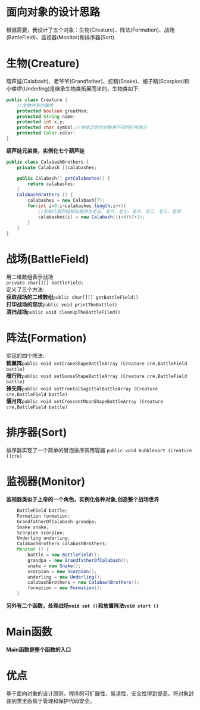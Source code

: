 # 面向对象的设计思路
根据需要，我设计了五个对象：生物(Creature)、阵法(Formation)、战场(BattleField)、监视器(Monitor)和排序器(Sort).
# 生物(Creature)
葫芦娃(Calabash)、老爷爷(Grandfather)、蛇精(Snake)、蝎子精(Scorpion)和小喽啰(Underling)是继承生物类拓展而来的，生物类如下:
```java
public class Creature {
    //生物共有的属性
    protected boolean greatMan;
    protected String name;
    protected int x,y;
    protected char symbol;//继承之后的对象用不同的符号表示
    protected Color color;
}
```
**葫芦娃兄弟类，实例化七个葫芦娃**
```java
public class CalabashBrothers {
    private Calabash []calabashes;

    public Calabash[] getCalabashes() {
        return calabashes;
    }
    CalabashBrothers () {
        calabashes = new Calabash[7];
        for(int i=0;i<calabashes.length;i++){
            //初始化葫芦娃排队顺序为老五、老六、老七、老大、老二、老三、老四
            calabashes[i] = new Calabash((i+4)%7+1);
        }
    }
}
```
# 战场(BattleField)
用二维数组表示战场  
`private char[][] battleField;`  
定义了三个方法:  
**获取战场的二维数组**`public char[][] getBattleField()`  
**打印战场的现状**`public void printTheBattle()`  
**清扫战场**`public void cleanUpTheBattleFiled()`  
# 阵法(Formation)
实现的四个阵法:  
**鹤翼阵**`public void setCraneShapeBattleArray (Creature cre,BattleField battle)`  
**雁行阵**`public void setGooseShapeBattleArray (Creature cre,BattleField battle)`  
**锋矢阵**`public void setFrontalSagittalBattleArray (Creature cre,BattleField battle)`  
**偃月阵**`public void setCrescentMoonShapeBattleArray (Creature cre,BattleField battle)`  
# 排序器(Sort)
排序器实现了一个简单的冒泡排序调用容器  ```public void BubbleSort (Creature []cre)```
# 监视器(Monitor)
**监视器类似于上帝的一个角色，实例化各种对象,创造整个战场世界**  
```java
    BattleField battle;
    Formation formation;
    GrandfatherOfCalabash grandpa;
    Snake snake;
    Scorpion scorpion;
    Underling underling;
    CalabashBrothers calabashBrothers;
    Monitor () {
        battle = new BattleField();
        grandpa = new GrandfatherOfCalabash();
        snake = new Snake();
        scorpion = new Scorpion();
        underling = new Underling();
        calabashBrothers = new CalabashBrothers();
        formation = new Formation();
    }
```
**另外有二个函数，处理战场```void set ()```和放置阵法```void start ()```**  
# Main函数
**Main函数是整个函数的入口**
# 优点
基于面向对象的设计原则，程序的可扩展性、易读性、安全性得到提高。将对象封装到类里面易于管理和保护代码安全。
